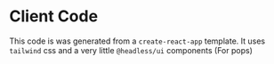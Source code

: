 # Client Code

This code is was generated from a `create-react-app` template.
It uses `tailwind` css and a very little `@headless/ui` components (For pops)
